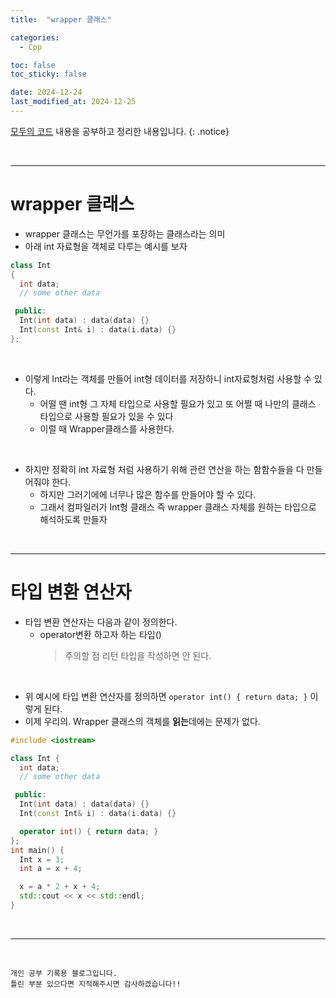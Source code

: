 ```yaml
---
title:  "wrapper 클래스" 

categories:
  - Cpp

toc: false
toc_sticky: false

date: 2024-12-24
last_modified_at: 2024-12-25
---
```


[모두의 코드](https://modoocode.com/135) 내용을 공부하고 정리한 내용입니다.
{: .notice}

<br/>

---

# wrapper 클래스
* wrapper 클래스는 무언가를 포장하는 클래스라는 의미
* 아래 int 자료형을 객체로 다루는 예시를 보자

```cpp
class Int
{
  int data;
  // some other data

 public:
  Int(int data) : data(data) {}
  Int(const Int& i) : data(i.data) {}
};
```

<br/>

* 이렇게 Int라는 객체를 만들어 int형 데이터를 저장하니 int자료형처럼 사용할 수 있다.
  * 어떨 땐 int형 그 자체 타입으로 사용할 필요가 있고 또 어쩔 때 나만의 클래스 타입으로 사용할 필요가 있을 수 있다
  * 이럴 때 Wrapper클래스를 사용한다.

<br/>

* 하지만 정확히 int 자료형 처럼 사용하기 위해 관련 연산을 하는 함함수들을 다 만들어줘야 한다.
    * 하지만 그러기에에 너무나 많은 함수를 만들어야 할 수 있다.
    * 그래서 컴파일러가 Int형 클래스 즉 wrapper 클래스 자체를 원하는 타입으로 해석하도록 만들자

<br/>

---

# 타입 변환 연산자

* 타입 변환 연산자는 다음과 같이 정의한다.
  * operator변환 하고자 하는 타입()
    > 주의할 점 리턴 타입을 작성하면 안 된다.

<br/>

* 위 예시에 타입 변환 연산자를 정의하면 ```operator int() { return data; }``` 이렇게 된다.
* 이제 우리의. Wrapper 클래스의 객체를 **읽는**데에는 문제가 없다.

```cpp
#include <iostream>

class Int {
  int data;
  // some other data

 public:
  Int(int data) : data(data) {}
  Int(const Int& i) : data(i.data) {}

  operator int() { return data; }
};
int main() {
  Int x = 3;
  int a = x + 4;

  x = a * 2 + x + 4;
  std::cout << x << std::endl;
}
```

<br/>

---

<br/>

```
개인 공부 기록용 블로그입니다.
틀린 부분 있으다면 지적해주시면 감사하겠습니다!!
```
